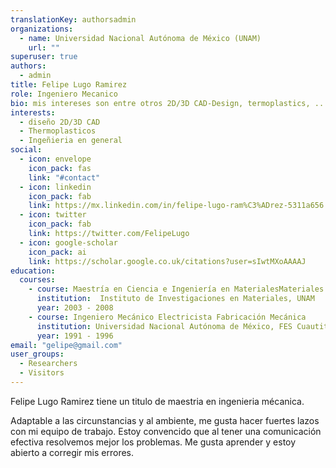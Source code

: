 ```yaml
---
translationKey: authorsadmin
organizations:
  - name: Universidad Nacional Autónoma de México (UNAM)
    url: ""
superuser: true
authors:
  - admin
title: Felipe Lugo Ramirez
role: Ingeniero Mecanico
bio: mis intereses son entre otros 2D/3D CAD-Design, termoplastics, ..
interests:
  - diseño 2D/3D CAD
  - Thermoplasticos
  - Ingeñieria en general
social:
  - icon: envelope
    icon_pack: fas
    link: "#contact"
  - icon: linkedin
    icon_pack: fab
    link: https://mx.linkedin.com/in/felipe-lugo-ram%C3%ADrez-5311a656      
  - icon: twitter
    icon_pack: fab
    link: https://twitter.com/FelipeLugo
  - icon: google-scholar
    icon_pack: ai
    link: https://scholar.google.co.uk/citations?user=sIwtMXoAAAAJ
education:
  courses:
    - course: Maestría en Ciencia e Ingeniería en MaterialesMateriales complejos, Predicción de propiedades mecánicas a largo plazo en termoplásticos
      institution:  Instituto de Investigaciones en Materiales, UNAM
      year: 2003 - 2008
    - course: Ingeniero Mecánico Electricista Fabricación Mecánica
      institution: Universidad Nacional Autónoma de México, FES Cuautitlán
      year: 1991 - 1996
email: "gelipe@gmail.com"
user_groups:
  - Researchers
  - Visitors
---
```

Felipe Lugo Ramirez tiene un titulo de maestria en ingenieria mécanica.

Adaptable a las circunstancias y al ambiente, me gusta hacer fuertes lazos con mi equipo de trabajo. Estoy convencido que al tener una comunicación efectiva resolvemos mejor los problemas. Me gusta aprender y estoy abierto a corregir mis errores.
